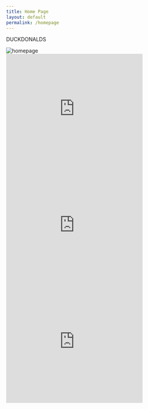 ```yaml
---
title: Home Page
layout: default
permalink: /homepage
---
```

<div class="container" id="divPrincipal">
        <div class="container">
            <p id="titulo">DUCKDONALDS</p>
        </div>
        <img src="{{site.baseurl}}/assets/images/burger.jpg" alt="homepage" id="imagenPrinc">
        <div class="container">
            <iframe width="370" height="315" src="https://www.youtube.com/embed/iM_KMYulI_s" frameborder="0" allow="accelerometer; autoplay; encrypted-media; gyroscope; picture-in-picture" allowfullscreen id="video1"></iframe>
            <iframe width="370" height="315" src="https://www.youtube.com/embed/yC8fvt-CxP0" frameborder="0" allow="accelerometer; autoplay; encrypted-media; gyroscope; picture-in-picture" allowfullscreen id="video2"></iframe>
            <iframe width="370" height="315" src="https://www.youtube.com/embed/3LELwZrbCxY" frameborder="0" allow="accelerometer; autoplay; encrypted-media; gyroscope; picture-in-picture" allowfullscreen id="video3"></iframe>
        </div>
</div>